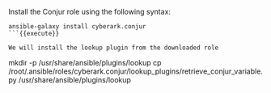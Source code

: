 
Install the Conjur role using the following syntax:

```
ansible-galaxy install cyberark.conjur
```{{execute}}

We will install the lookup plugin from the downloaded role

```
mkdir -p /usr/share/ansible/plugins/lookup
cp  /root/.ansible/roles/cyberark.conjur/lookup_plugins/retrieve_conjur_variable.py /usr/share/ansible/plugins/lookup
```{{execute}}
